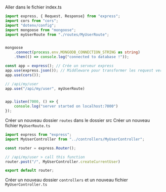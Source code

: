 Aller dans le fichier index.ts

```ts
import express, { Request, Response} from "express";
import cors from "cors";
import "dotenv/config";
import mongoose from "mongoose";
import myUserRoute from "./routes/MyUserRoute";


mongoose
    .connect(process.env.MONGODB_CONNECTION_STRING as string)
    .then(() => console.log("connected to database !"));

const app = express(); // Crée un serveur express
app.use(express.json()); // Middleware pour transformer les request vers l'API en Json
app.use(cors());

// /api/my/user
app.use("/api/my/user", myUserRoute)


app.listen(7000, () => {
    console.log("server started on localhost:7000")
});
```

Créer un nouveau dossier `routes` dans le dossier src
Créer un nouveau fichier `MyUserRoute.ts`

```ts
import express from "express";
import MyUserController from "../controllers/MyUserController";

const router = express.Router();

// /api/my/user > call this function
router.post("/", MyUserController.createCurrentUser)

export default router;
```

Créer un nouveau dossier `controllers` et un nouveau fichier `MyUserController.ts`